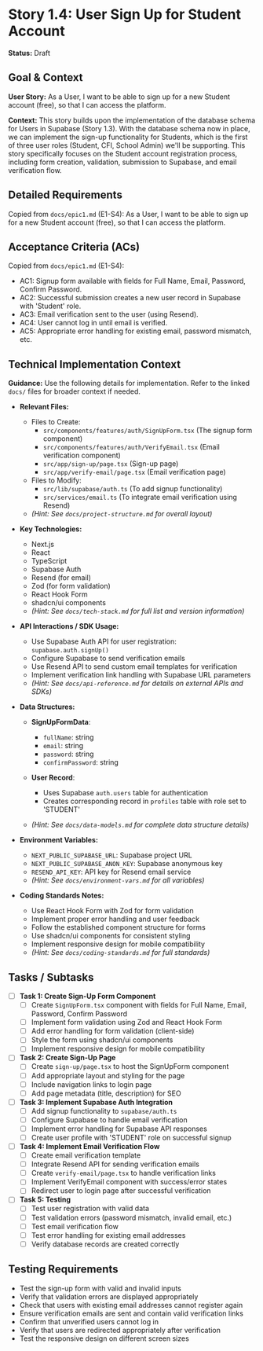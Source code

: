 # Story 1.4: User Sign Up for Student Account

**Status:** Draft

## Goal & Context

**User Story:** As a User, I want to be able to sign up for a new Student account (free), so that I can access the platform.

**Context:** This story builds upon the implementation of the database schema for Users in Supabase (Story 1.3). With the database schema now in place, we can implement the sign-up functionality for Students, which is the first of three user roles (Student, CFI, School Admin) we'll be supporting. This story specifically focuses on the Student account registration process, including form creation, validation, submission to Supabase, and email verification flow.

## Detailed Requirements

Copied from `docs/epic1.md` (E1-S4):
As a User, I want to be able to sign up for a new Student account (free), so that I can access the platform.

## Acceptance Criteria (ACs)

Copied from `docs/epic1.md` (E1-S4):

- AC1: Signup form available with fields for Full Name, Email, Password, Confirm Password.
- AC2: Successful submission creates a new user record in Supabase with 'Student' role.
- AC3: Email verification sent to the user (using Resend).
- AC4: User cannot log in until email is verified.
- AC5: Appropriate error handling for existing email, password mismatch, etc.

## Technical Implementation Context

**Guidance:** Use the following details for implementation. Refer to the linked `docs/` files for broader context if needed.

- **Relevant Files:**

  - Files to Create:
    - `src/components/features/auth/SignUpForm.tsx` (The signup form component)
    - `src/components/features/auth/VerifyEmail.tsx` (Email verification component)
    - `src/app/sign-up/page.tsx` (Sign-up page)
    - `src/app/verify-email/page.tsx` (Email verification page)
  - Files to Modify:
    - `src/lib/supabase/auth.ts` (To add signup functionality)
    - `src/services/email.ts` (To integrate email verification using Resend)
  - _(Hint: See `docs/project-structure.md` for overall layout)_

- **Key Technologies:**

  - Next.js
  - React
  - TypeScript
  - Supabase Auth
  - Resend (for email)
  - Zod (for form validation)
  - React Hook Form
  - shadcn/ui components
  - _(Hint: See `docs/tech-stack.md` for full list and version information)_

- **API Interactions / SDK Usage:**

  - Use Supabase Auth API for user registration: `supabase.auth.signUp()`
  - Configure Supabase to send verification emails
  - Use Resend API to send custom email templates for verification
  - Implement verification link handling with Supabase URL parameters
  - _(Hint: See `docs/api-reference.md` for details on external APIs and SDKs)_

- **Data Structures:**

  - **SignUpFormData**:
    - `fullName`: string
    - `email`: string
    - `password`: string
    - `confirmPassword`: string
  
  - **User Record**:
    - Uses Supabase `auth.users` table for authentication
    - Creates corresponding record in `profiles` table with role set to 'STUDENT'
  
  - _(Hint: See `docs/data-models.md` for complete data structure details)_

- **Environment Variables:**
  - `NEXT_PUBLIC_SUPABASE_URL`: Supabase project URL
  - `NEXT_PUBLIC_SUPABASE_ANON_KEY`: Supabase anonymous key
  - `RESEND_API_KEY`: API key for Resend email service
  - _(Hint: See `docs/environment-vars.md` for all variables)_

- **Coding Standards Notes:**
  - Use React Hook Form with Zod for form validation
  - Implement proper error handling and user feedback
  - Follow the established component structure for forms
  - Use shadcn/ui components for consistent styling
  - Implement responsive design for mobile compatibility
  - _(Hint: See `docs/coding-standards.md` for full standards)_

## Tasks / Subtasks

- [ ] **Task 1: Create Sign-Up Form Component**
  - [ ] Create `SignUpForm.tsx` component with fields for Full Name, Email, Password, Confirm Password
  - [ ] Implement form validation using Zod and React Hook Form
  - [ ] Add error handling for form validation (client-side)
  - [ ] Style the form using shadcn/ui components
  - [ ] Implement responsive design for mobile compatibility

- [ ] **Task 2: Create Sign-Up Page**
  - [ ] Create `sign-up/page.tsx` to host the SignUpForm component
  - [ ] Add appropriate layout and styling for the page
  - [ ] Include navigation links to login page
  - [ ] Add page metadata (title, description) for SEO

- [ ] **Task 3: Implement Supabase Auth Integration**
  - [ ] Add signup functionality to `supabase/auth.ts`
  - [ ] Configure Supabase to handle email verification
  - [ ] Implement error handling for Supabase API responses
  - [ ] Create user profile with 'STUDENT' role on successful signup

- [ ] **Task 4: Implement Email Verification Flow**
  - [ ] Create email verification template
  - [ ] Integrate Resend API for sending verification emails
  - [ ] Create `verify-email/page.tsx` to handle verification links
  - [ ] Implement VerifyEmail component with success/error states
  - [ ] Redirect user to login page after successful verification

- [ ] **Task 5: Testing**
  - [ ] Test user registration with valid data
  - [ ] Test validation errors (password mismatch, invalid email, etc.)
  - [ ] Test email verification flow
  - [ ] Test error handling for existing email addresses
  - [ ] Verify database records are created correctly

## Testing Requirements

- Test the sign-up form with valid and invalid inputs
- Verify that validation errors are displayed appropriately
- Check that users with existing email addresses cannot register again
- Ensure verification emails are sent and contain valid verification links
- Confirm that unverified users cannot log in
- Verify that users are redirected appropriately after verification
- Test the responsive design on different screen sizes 